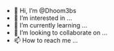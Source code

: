 - 👋 Hi, I’m @Dhoom3bs
- 👀 I’m interested in ...
- 🌱 I’m currently learning ...
- 💞️ I’m looking to collaborate on ...
- 📫 How to reach me ...

<!---
Dhoom3bs/Dhoom3bs is a ✨ special ✨ repository because its `README.md` (this file) appears on your GitHub profile.
You can click the Preview link to take a look at your changes.
--->

